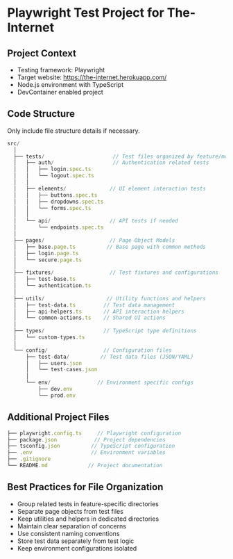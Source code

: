 # Playwright Test Project for The-Internet

## Project Context
- Testing framework: Playwright
- Target website: https://the-internet.herokuapp.com/
- Node.js environment with TypeScript
- DevContainer enabled project

## Code Structure
Only include file structure details if necessary.
```typescript
src/
  │
  ├── tests/                      // Test files organized by feature/module
  │   ├── auth/                   // Authentication related tests
  │   │   ├── login.spec.ts
  │   │   └── logout.spec.ts
  │   │
  │   ├── elements/              // UI element interaction tests
  │   │   ├── buttons.spec.ts
  │   │   ├── dropdowns.spec.ts
  │   │   └── forms.spec.ts
  │   │
  │   └── api/                   // API tests if needed
  │       └── endpoints.spec.ts
  │
  ├── pages/                     // Page Object Models
  │   ├── base.page.ts          // Base page with common methods
  │   ├── login.page.ts
  │   └── secure.page.ts
  │
  ├── fixtures/                  // Test fixtures and configurations
  │   ├── test-base.ts
  │   └── authentication.ts
  │
  ├── utils/                    // Utility functions and helpers
  │   ├── test-data.ts         // Test data management
  │   ├── api-helpers.ts       // API interaction helpers
  │   └── common-actions.ts    // Shared UI actions
  │
  ├── types/                   // TypeScript type definitions
  │   └── custom-types.ts
  │
  └── config/                  // Configuration files
      ├── test-data/          // Test data files (JSON/YAML)
      │   ├── users.json
      │   └── test-cases.json
      │
      └── env/               // Environment specific configs
          ├── dev.env
          └── prod.env
```

## Additional Project Files
```typescript
├── playwright.config.ts     // Playwright configuration
├── package.json            // Project dependencies
├── tsconfig.json          // TypeScript configuration
├── .env                   // Environment variables
├── .gitignore
└── README.md             // Project documentation
```

## Best Practices for File Organization
- Group related tests in feature-specific directories
- Separate page objects from test files
- Keep utilities and helpers in dedicated directories
- Maintain clear separation of concerns
- Use consistent naming conventions
- Store test data separately from test logic
- Keep environment configurations isolated
